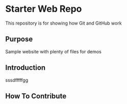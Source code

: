 # Starter Web Repo

This repository is for showing how Git and GitHub work

## Purpose

Sample website with plenty of files for demos

## Introduction

sssdfffffgg
## How To Contribute